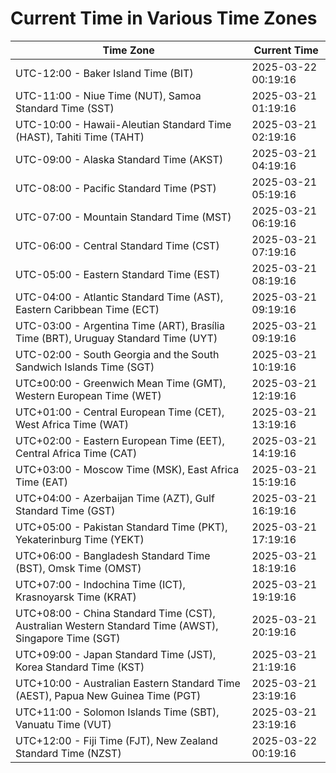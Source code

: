 # Current Time in Various Time Zones

| Time Zone | Current Time |
|-----------|--------------|
| UTC-12:00 - Baker Island Time (BIT) | 2025-03-22 00:19:16 |
| UTC-11:00 - Niue Time (NUT), Samoa Standard Time (SST) | 2025-03-21 01:19:16 |
| UTC-10:00 - Hawaii-Aleutian Standard Time (HAST), Tahiti Time (TAHT) | 2025-03-21 02:19:16 |
| UTC-09:00 - Alaska Standard Time (AKST) | 2025-03-21 04:19:16 |
| UTC-08:00 - Pacific Standard Time (PST) | 2025-03-21 05:19:16 |
| UTC-07:00 - Mountain Standard Time (MST) | 2025-03-21 06:19:16 |
| UTC-06:00 - Central Standard Time (CST) | 2025-03-21 07:19:16 |
| UTC-05:00 - Eastern Standard Time (EST) | 2025-03-21 08:19:16 |
| UTC-04:00 - Atlantic Standard Time (AST), Eastern Caribbean Time (ECT) | 2025-03-21 09:19:16 |
| UTC-03:00 - Argentina Time (ART), Brasília Time (BRT), Uruguay Standard Time (UYT) | 2025-03-21 09:19:16 |
| UTC-02:00 - South Georgia and the South Sandwich Islands Time (SGT) | 2025-03-21 10:19:16 |
| UTC±00:00 - Greenwich Mean Time (GMT), Western European Time (WET) | 2025-03-21 12:19:16 |
| UTC+01:00 - Central European Time (CET), West Africa Time (WAT) | 2025-03-21 13:19:16 |
| UTC+02:00 - Eastern European Time (EET), Central Africa Time (CAT) | 2025-03-21 14:19:16 |
| UTC+03:00 - Moscow Time (MSK), East Africa Time (EAT) | 2025-03-21 15:19:16 |
| UTC+04:00 - Azerbaijan Time (AZT), Gulf Standard Time (GST) | 2025-03-21 16:19:16 |
| UTC+05:00 - Pakistan Standard Time (PKT), Yekaterinburg Time (YEKT) | 2025-03-21 17:19:16 |
| UTC+06:00 - Bangladesh Standard Time (BST), Omsk Time (OMST) | 2025-03-21 18:19:16 |
| UTC+07:00 - Indochina Time (ICT), Krasnoyarsk Time (KRAT) | 2025-03-21 19:19:16 |
| UTC+08:00 - China Standard Time (CST), Australian Western Standard Time (AWST), Singapore Time (SGT) | 2025-03-21 20:19:16 |
| UTC+09:00 - Japan Standard Time (JST), Korea Standard Time (KST) | 2025-03-21 21:19:16 |
| UTC+10:00 - Australian Eastern Standard Time (AEST), Papua New Guinea Time (PGT) | 2025-03-21 23:19:16 |
| UTC+11:00 - Solomon Islands Time (SBT), Vanuatu Time (VUT) | 2025-03-21 23:19:16 |
| UTC+12:00 - Fiji Time (FJT), New Zealand Standard Time (NZST) | 2025-03-22 00:19:16 |

